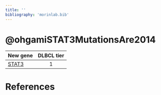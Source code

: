 ```yaml
---
title: ''
bibliography: 'morinlab.bib'
---
```


# @ohgamiSTAT3MutationsAre2014
|New gene|DLBCL tier|
|:-|:-:|
|[STAT3](STAT3)|1 |

# References

